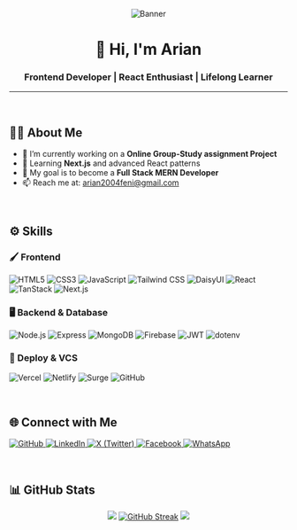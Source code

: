 <!-- Banner -->
<p align="center">
  <img src="https://i.ibb.co.com/60LwH54P/github.png" alt="Banner" />
</p>

<h1 align="center">👋 Hi, I'm Arian</h1>
<h3 align="center">Frontend Developer | React Enthusiast | Lifelong Learner</h3>
<hr>
<br>

## 🧑‍💻 About Me

- 🚀 I’m currently working on a **Online Group-Study assignment Project**
- 🌱 Learning **Next.js** and advanced React patterns
- 🎯 My goal is to become a **Full Stack MERN Developer**
- 📫 Reach me at: arian2004feni@gmail.com

<br>

## ⚙️ Skills

### 🖌 Frontend
<p>
  <img alt="HTML5" src="https://img.shields.io/badge/HTML5-E34F26?logo=html5&logoColor=white" />
  <img alt="CSS3" src="https://img.shields.io/badge/CSS3-1572B6?logo=css3&logoColor=white" />
  <img alt="JavaScript" src="https://img.shields.io/badge/JavaScript-F7DF1E?logo=javascript&logoColor=black" />
  <img alt="Tailwind CSS" src="https://img.shields.io/badge/TailwindCSS-38B2AC?logo=tailwindcss&logoColor=white" />
  <img alt="DaisyUI" src="https://img.shields.io/badge/DaisyUI-6EE7B7?logo=daisyui&logoColor=black" />

  <img alt="React" src="https://img.shields.io/badge/React-61DAFB?logo=react&logoColor=black" />
  <img alt="TanStack" src="https://img.shields.io/badge/TanStack-FF6B6B?logo=tanstack&logoColor=white" />
  <img alt="Next.js" src="https://img.shields.io/badge/Next.js-000000?logo=next.js&logoColor=white" />
</p>

### 🖥️ Backend & Database
<p>
  <img alt="Node.js" src="https://img.shields.io/badge/Node.js-339933?logo=node.js&logoColor=white" />
  <img alt="Express" src="https://img.shields.io/badge/Express.js-000000?logo=express&logoColor=white" />
  <img alt="MongoDB" src="https://img.shields.io/badge/MongoDB-47A248?logo=mongodb&logoColor=white" />
  <img alt="Firebase" src="https://img.shields.io/badge/Firebase-FFCA28?logo=firebase&logoColor=black" />

  <img alt="JWT" src="https://img.shields.io/badge/JWT-333333?logo=jsonwebtokens&logoColor=white" />
  <img alt="dotenv" src="https://img.shields.io/badge/dotenv-ADS?logo=dotenv&logoColor=white" />
</p>

### 🚀 Deploy & VCS
<p>
  <img alt="Vercel" src="https://img.shields.io/badge/Vercel-000000?logo=vercel&logoColor=white" />
  <img alt="Netlify" src="https://img.shields.io/badge/Netlify-00C7B7?logo=netlify&logoColor=white" />
  <img alt="Surge" src="https://img.shields.io/badge/Surge-333333?logo=surge&logoColor=white" />
  <img alt="GitHub" src="https://img.shields.io/badge/GitHub-181717?logo=github&logoColor=white" />
</p>

<br>

## 🌐 Connect with Me

<p>
  <a href="https://github.com/YOUR_USERNAME" target="_blank">
    <img alt="GitHub" src="https://img.shields.io/badge/GitHub-181717?logo=github&logoColor=white" />
  </a>
  <a href="https://linkedin.com/in/YOUR_USERNAME" target="_blank">
    <img alt="LinkedIn" src="https://img.shields.io/badge/LinkedIn-0A66C2?logo=linkedin&logoColor=white" />
  </a>
  <a href="https://x.com/YOUR_USERNAME" target="_blank">
    <img alt="X (Twitter)" src="https://img.shields.io/badge/Twitter-000000?logo=x&logoColor=white" />
  </a>
  <a href="https://facebook.com/YOUR_USERNAME" target="_blank">
    <img alt="Facebook" src="https://img.shields.io/badge/Facebook-1877F2?logo=facebook&logoColor=white" />
  </a>
  <a href="https://wa.me/YOUR_NUMBER" target="_blank">
    <img alt="WhatsApp" src="https://img.shields.io/badge/WhatsApp-25D366?logo=whatsapp&logoColor=white" />
  </a>
</p>

<br>

## 📊 GitHub Stats

<p align="center">
  <img src="https://github-readme-stats.vercel.app/api?username=arian2004feni&show_icons=true&theme=react" />
  <a href="https://git.io/streak-stats"><img src="https://github-readme-streak-stats.herokuapp.com?user=arian2004feni&theme=react&date_format=M%20j%5B%2C%20Y%5D&mode=weekly" alt="GitHub Streak" /></a>
  <img src="https://github-readme-stats.vercel.app/api/top-langs/?username=arian2004feni&layout=compact&theme=react" />
</p>

